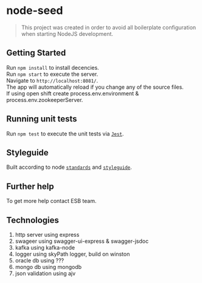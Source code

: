 node-seed
===============

<blockquote>
This project was created in order to avoid all boilerplate configuration when starting NodeJS development.
</blockquote>

## Getting Started

Run `npm install` to install decencies.
<br/>
Run `npm start` to execute the server.
<br/>
Navigate to `http://localhost:8081/`.
<br/>
The app will automatically reload if you change any of the source files.
<br/>
If using open shift create process.env.environment & process.env.zookeeperServer.
<br/>
## Running unit tests

Run `npm test` to execute the unit tests via [`Jest`](https://confluence.app.iaf/display/MP/Jest).

## Styleguide

Built according to node [`standards`](https://confluence.app.iaf/pages/viewpage.action?pageId=40502350) and [`styleguide`](https://bitbucket.app.iaf/projects/MP/repos/styleguides/browse/node/node-styleguide.md).

## Further help

To get more help contact ESB team.

## Technologies
1. http server using express 
2. swageer using swagger-ui-express & swagger-jsdoc
3. kafka using kafka-node
4. logger using skyPath logger, build on winston
5. oracle db using ???
6. mongo db using mongodb
7. json validation using ajv